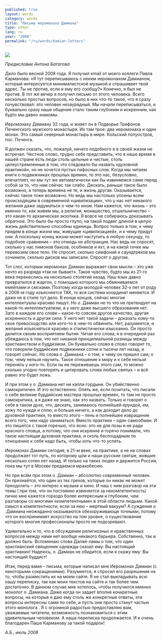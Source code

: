 ```yaml
---
published: true
layout: words
category: words
title: "Письма иеромонаха Дамиана"
type: other
lang: ru
year: "2008"
permalink: "/ru/words/damian-letters"
---
```


![](/batagov/assets/media/Damian.jpg)

_Предисловие Антона Батагова_

Дело было весной 2008 года. Я получил email от моего коллеги Павла Карманова: «Я тут переписываюсь с неким иеромонахом Дамианом, который интересуется минималистской музыкой и спрашивает твой адрес. Ты не против, если я ему его сообщу?» Конечно, я был не против. В тот же вечер я получил письмо от этого человека. Всего несколько простых вопросов, но было в них что-то такое, что я сразу почувствовал: это человек незаурядный. Мы начали переписываться, и буквально сразу наше общение стало таким глубоким и искренним, как будто мы давно знакомы.

Иеромонаху Дамиану 32 года, и живет он в Подворье Трифонов Печенгского мужского монастыря. Их там трое: два иеромонаха и один монах. Это самый северный монастырь в мире. Кольский полуостров, пос. Печенга.

Я должен сказать, что, пожалуй, ничего подобного я в своей жизни не встречал. Честное слово, трудно себе представить, что в наше время в нашей стране есть люди столь цельные и чистые, столь целеустремленные в том, что следовало бы назвать «духовной практикой», но не хочется пустых пафосных слов. Когда мы читаем книги о подвижниках прошлых времен, то это нас, безусловно, впечатляет, но мы тут же автоматически как бы извиняемся сами перед собой за то, что нам сейчас так слабо. Дескать, раньше такое было возможно, а теперь времена не те, и жизнь другая. Оказывается, сейчас такое тоже возможно. Но ведь мы настолько упоены всем происходящим в современной «цивилизации», что у нас нет никакого желания даже задуматься о чем-то ином. Нам кажется, что жизнь – это именно то, как живем мы, а религия, монашество, отшельничество – это какая-то архаическая экзотика. Я вовсе не собираюсь доказывать обратное. Это было бы просто глупо; на такой подвиг длиной в целую жизнь действительно способны единицы. Вопрос только в том, к чему придем в конце жизни мы, живущие «цивилизацией», и к чему придут они. А поскольку конец жизни может наступить в любую секунду, то подобное сравнение – это отнюдь не абстракция. Нас ведь не спросят, сколько у нас лимонов баксов, особняков и яхт, и на какой тачке мы перевозим свое тело. Не спросят, сколько симфоний и саундтреков мы сочинили, сколько дисков мы записали. Спросят о другом.

Тот слог, которым иеромонах Дамиан выражает свои мысли – это уже нечто из разряда «так не бывает». Такое чувство, будто мы из 21-го века перенеслись на несколько столетий назад. Наш язык давно превратился в жаргон, с помощью которого мы обмениваемся емейлами и смсками. Поэтому когда молодой человек 32-х лет от роду в 2008-м году изъясняется ТАК, то вся система координат меняется. И даже не в стиле тут дело. В конце концов, сейчас многие интеллектуалы красиво пишут. Но о .Дамиан не то что не претендует на какой-то интеллектуализм, а у него даже высшего образования нет. Зато в каждом его слове – какое-то совсем другое качество, другая искренность и другая сила. У него нет такой задачи – доказать кому-то свое превосходство или кого-то в чем-то обвинить. Нет, разумеется, и желания изъясняться красиво и стилистически изысканно. Он просто делится своим восприятием бытия. Читая его слова, я в очередной раз убеждаюсь в том, что нет никакой принципиальной разницы между христианством и буддизмом. Он буквально слово в слово говорит то, что говорили буддийские подвижники сотни и тысячи лет назад, и говорят сейчас. Но слова о .Дамиана – о том, к чему он пришел сам; о том, чему нельзя научить. Такое отношение к миру и к себе нельзя перенять у кого-то. Если ты не переживаешь этого сам, то можно сколько угодно повторять и цитировать слова любых святых – и всё равно это будет ложь.

И при этом у о .Дамиана нет ни капли гордыни. Он убийственно самокритичен. И это естественно. Опять же, если почитать, что писали о себе великие буддийские мастера прошлых времен, то там не просто самокритика, а я даже не знаю, как это назвать. Только и говорят о себе в таком духе, что, дескать, занимаюсь полнейшей ерундой, ем, хожу
по нужде и сплю, и больше ничего, а как доходит дело до духовной практики, то вместо этого – лень и полнейшее извращение всего того, чем надо заниматься. Вместо практики – один самообман. И это пишется с такой горечью, что ясно: это не для позы и не ради красного словца, а потому, что они искренне и горячо понимали, что такое настоящая духовная практика, и сколь беспощадным по отношению к себе надо быть, чтобы хоть что-то успеть.

Иеромонах Дамиан сегодня, в 21-м веке, на практике, а не на словах продолжает тот путь, по которому шли и наши русские святые, жившие несколько сотен лет назад. И только на таких людях и держится Россия, пока мы тут в Москве предаемся мракобесию.

Но при всём при этом о .Дамиан – абсолютно современный человек. Он признаётся, что один из тех грехов, которые он никак не может преодолеть – это интерес к музыке и кино. И наш с ним разговор на эти темы ( при том, что он постоянно извиняется за некомпетентность) лично мне кажется гораздо более интересным и глубоким, чем разговоры со многими «компетентными» в этой области людьми. Какой смысл в компетентности, если за нею – мертвый вакуум? А суждения о .Дамиана неожиданно оказываются обезоруживающе точными, потому что он воспринимает искусство на том уровне, о существовании которого многие профессионалы просто не подозревают.

Удивительно и то, что в обсуждении религиозных и нравственных вопросов между нами нет вообще никакого барьера. Собственно, так и должно быть. Вспоминаю слова Далай-ламы о том, что один христианский священник однажды сказал ему: Вы настоящий христианин! Надеюсь, о .Дамиан не обидится, если я скажу ему: Вы настоящий буддист!

Итак, перед вами – письма, которые написал мне Иеромонах Дамиан (с некоторыми сокращениями). Разумеется, я спросил его разрешения на то, чтобы разместить их на моем сайте. Я не стал выкладывать всю нашу переписку, так как моих текстов на сайте и так более чем достаточно. В данном случае мне хотелось, чтобы получился именно монолог о .Дамиана. Даже когда он задает вполне конкретные вопросы, на которые я даю ему столь же конкретные ответы, эти вопросы интересны сами по себе, и пусть они просто станут частью этого монолога . Я с огромной радостью предоставляю вам, уважаемые читатели, возможность познакомиться с этим удивительным человеком. А наша переписка продолжается. И я очень благодарен Паше Карманову за такой подарок!

 

_А.Б., июль 2008_